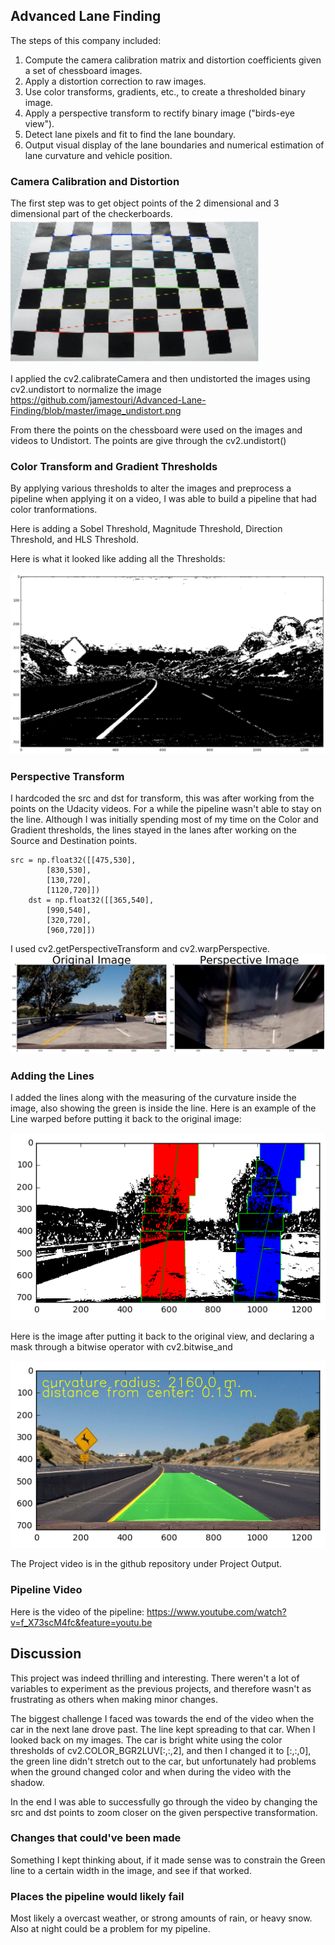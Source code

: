 ## Advanced Lane Finding


The steps of this company included:

1. Compute the camera calibration matrix and distortion coefficients given a set of chessboard images.
2. Apply a distortion correction to raw images.
3. Use color transforms, gradients, etc., to create a thresholded binary image.
4. Apply a perspective transform to rectify binary image ("birds-eye view").
5. Detect lane pixels and fit to find the lane boundary.
6. Output visual display of the lane boundaries and numerical estimation of lane curvature and vehicle position.


### Camera Calibration and Distortion

The first step was to get object points of the 2 dimensional and 3 dimensional part of the checkerboards.  
![](https://github.com/jamestouri/Advanced-Lane-Finding/blob/master/Screen%20Shot%202017-09-26%20at%206.52.27%20PM.png)


I applied the cv2.calibrateCamera and then undistorted the images using cv2.undistort to normalize the image
https://github.com/jamestouri/Advanced-Lane-Finding/blob/master/image_undistort.png

From there the points on the chessboard were used on the images and videos to Undistort.  The points are give through the cv2.undistort()

### Color Transform and Gradient Thresholds 

By applying various thresholds to alter the images and preprocess a pipeline when applying it on a video, I was able to build a pipeline that had color tranformations. 

Here is adding a Sobel Threshold, Magnitude Threshold, Direction Threshold, and HLS Threshold.

Here is what it looked like adding all the Thresholds:

![](https://github.com/jamestouri/Advanced-Lane-Finding/blob/master/filterthresh.png)

### Perspective Transform  

I hardcoded the src and dst for transform, this was after working from the points on the Udacity videos.  For a while the pipeline wasn't able to stay on the line.  Although I was initially spending most of my time on the Color and Gradient thresholds, the lines stayed in the lanes after working on the Source and Destination points. 

```
src = np.float32([[475,530],
        [830,530],
        [130,720],
        [1120,720]])
    dst = np.float32([[365,540],
        [990,540],
        [320,720],
        [960,720]])
```

I used cv2.getPerspectiveTransform and cv2.warpPerspective. 
![](https://github.com/jamestouri/Advanced-Lane-Finding/blob/master/per_transform.png)

### Adding the Lines

I added the lines along with the measuring of the curvature inside the image, also showing the green is inside the line. Here is an example of the Line warped before putting it back to the original image: 

![](https://github.com/jamestouri/Advanced-Lane-Finding/blob/master/Warped_lines.png)

Here is the image after putting it back to the original view, and declaring a mask through a bitwise operator with cv2.bitwise_and

![](https://github.com/jamestouri/Advanced-Lane-Finding/blob/master/finished.png)

The Project video is in the github repository under Project Output. 

### Pipeline Video 

Here is the video of the pipeline: https://www.youtube.com/watch?v=f_X73scM4fc&feature=youtu.be

## Discussion

This project was indeed thrilling and interesting.  There weren't a lot of variables to experiment as the previous projects, and therefore wasn't as frustrating as others when making minor changes. 

The biggest challenge I faced was towards the end of the video when the car in the next lane drove past.  The line kept spreading to that car.  When I looked back on my images.  The car is bright white using the color thresholds of cv2.COLOR_BGR2LUV[:,:,2], and then I changed it to [:,:,0], the green line didn't stretch out to the car, but unfortunately had problems when the ground changed color and when during the video with the shadow.  

In the end I was able to successfully go through the video by changing the src and dst points to zoom closer on the given perspective transformation.

### Changes that could've been made
Something I kept thinking about, if it made sense was to constrain the Green line to a certain width in the image, and see if that worked.  

### Places the pipeline would likely fail
Most likely a overcast weather, or strong amounts of rain, or heavy snow.  Also at night could be a problem for my pipeline.
